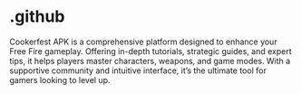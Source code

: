 # .github
Cookerfest APK is a comprehensive platform designed to enhance your Free Fire gameplay. Offering in-depth tutorials, strategic guides, and expert tips, it helps players master characters, weapons, and game modes. With a supportive community and intuitive interface, it’s the ultimate tool for gamers looking to level up.
